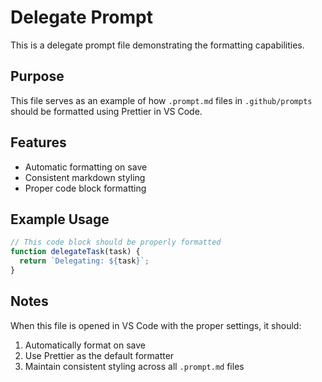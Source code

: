 # Delegate Prompt

This is a delegate prompt file demonstrating the formatting capabilities.

## Purpose

This file serves as an example of how `.prompt.md` files in `.github/prompts` should be formatted using Prettier in VS Code.

## Features

- Automatic formatting on save
- Consistent markdown styling
- Proper code block formatting

## Example Usage

```javascript
// This code block should be properly formatted
function delegateTask(task) {
  return `Delegating: ${task}`;
}
```

## Notes

When this file is opened in VS Code with the proper settings, it should:

1. Automatically format on save
2. Use Prettier as the default formatter
3. Maintain consistent styling across all `.prompt.md` files
